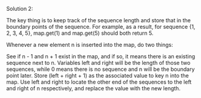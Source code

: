 Solution 2:

 The key thing is to keep track of the sequence length and store that in the boundary points of the sequence. For example, as a result, for sequence {1, 2, 3, 4, 5}, map.get(1) and map.get(5) should both return 5.

Whenever a new element n is inserted into the map, do two things:

See if n - 1 and n + 1 exist in the map, and if so, it means there is an existing sequence next to n. Variables left and right will be the length of those two sequences, while 0 means there is no sequence and n will be the boundary point later. Store (left + right + 1) as the associated value to key n into the map.
Use left and right to locate the other end of the sequences to the left and right of n respectively, and replace the value with the new length.
